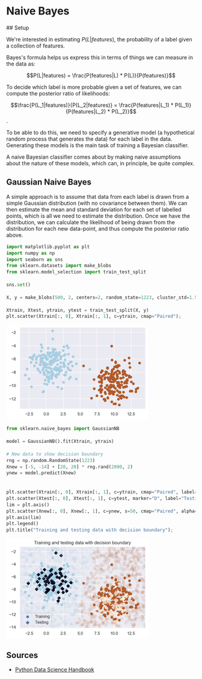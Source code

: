 # Naive Bayes



## Setup

We're interested in estimating $P(L|features)$, the probability of a label given a collection of features.

Bayes's formula helps us express this in terms of things we can measure in the data as:

$$P(L|features) = \frac{P(features|L) * P(L)}{P(features)}$$

To decide which label is more probable given a set of features, we can compute the posterior ratio of likelihoods:

$$\frac{P(L_1|features)}{P(L_2|features)} = \frac{P(features|L_1) * P(L_1)}{P(features|L_2) * P(L_2)}$$.

To be able to do this, we need to specify a generative model (a hypothetical random process that generates the data) for each label in the data. Generating these models is the main task of training a Bayesian classifier.

A naive Bayesian classifier comes about by making naive assumptions about the nature of these models, which can, in principle, be quite complex.

## Gaussian Naive Bayes

A simple approach is to assume that data from each label is drawn from a simple Gaussian distribution (with no covariance between them). We can then estimate the mean and standard deviation for each set of labelled points, which is all we need to estimate the distribution. Once we have the distribution, we can calculate the likelihood of being drawn from the distribution for each new data-point, and thus compute the posterior ratio above.

``` python
import matplotlib.pyplot as plt
import numpy as np
import seaborn as sns
from sklearn.datasets import make_blobs
from sklearn.model_selection import train_test_split

sns.set()

X, y = make_blobs(500, 2, centers=2, random_state=1223, cluster_std=1.5)

Xtrain, Xtest, ytrain, ytest = train_test_split(X, y)
plt.scatter(Xtrain[:, 0], Xtrain[:, 1], c=ytrain, cmap="Paired");
```

<img src="naive-bayes_files/figure-markdown_strict/cell-2-output-1.png" width="377" height="251" />

``` python
from sklearn.naive_bayes import GaussianNB

model = GaussianNB().fit(Xtrain, ytrain)

# New data to show decision boundary
rng = np.random.RandomState(1223)
Xnew = [-5, -14] + [20, 20] * rng.rand(2000, 2)
ynew = model.predict(Xnew)


plt.scatter(Xtrain[:, 0], Xtrain[:, 1], c=ytrain, cmap="Paired", label="Training")
plt.scatter(Xtest[:, 0], Xtest[:, 1], c=ytest, marker="D", label="Testing")
lim = plt.axis()
plt.scatter(Xnew[:, 0], Xnew[:, 1], c=ynew, s=50, cmap="Paired", alpha=0.1)
plt.axis(lim)
plt.legend()
plt.title("Training and testing data with decision boundary");
```

<img src="naive-bayes_files/figure-markdown_strict/cell-3-output-1.png" width="377" height="266" />

## Sources

-   [Python Data Science Handbook](https://www.oreilly.com/library/view/python-data-science/9781491912126/)

